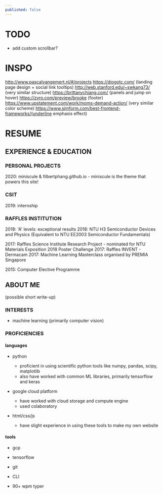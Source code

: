 ```yaml
---
published: false
---
```


# TODO
- add custom scrollbar?

# INSPO
http://www.pascalvangemert.nl/#/projects
https://diogotc.com/ (landing page design + social link tooltips)
http://web.stanford.edu/~swkang73/ (very similar structure)
https://brittanychiang.com/ (panels and jump on hover)
https://zyro.com/preview/brooke (footer)
https://www.upstatement.com/work/moms-demand-action/ (very similar color scheme)
https://www.simform.com/best-frontend-frameworks/(underline emphasis effect)

# RESUME

## EXPERIENCE & EDUCATION

### PERSONAL PROJECTS
2020: miniscule & filbertphang.github.io
    - miniscule is the theme that powers this site!

### CSIT
2019: internship

### RAFFLES INSTITUTION
2018: 'A' levels: exceptional results
2018: NTU H3 Semiconductor Devices and Physics (Equivalent to NTU EE2003 Semiconductor Fundamentals)

2017: Raffles Science Institute Research Project
     - nominated for NTU Materials Exposition 2018 Poster Challenge
2017: Raffles INVENT - Dermacam
2017: Machine Learning Masterclass organised by PREMIA Singapore

2015: Computer Elective Programme

## ABOUT ME
(possible short write-up)

### INTERESTS
- machine learning (primarily computer vision)


### PROFICIENCIES
#### languages
- python
    - proficient in using scientific python tools like numpy, pandas, scipy, matplotlib
    - also have worked with common ML libraries, primarily tensorflow and keras

- google cloud platform
    - have worked with cloud storage and compute engine
    - used colaboratory

- html/css/js
    - have slight experience in using these tools to make my own website

#### tools
- gcp
- tensorflow
- git
- CLI

- 90+ wpm typer